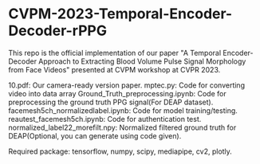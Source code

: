 # CVPM-2023-Temporal-Encoder-Decoder-rPPG

This repo is the official implementation of our paper "A Temporal Encoder-Decoder Approach to Extracting Blood Volume Pulse Signal Morphology from Face Videos" presented at CVPM workshop at CVPR 2023.

10.pdf: Our camera-ready version paper.
mptec.py: Code for converting video into data array
Ground_Truth_preprocessing.ipynb: Code for preprocessing the ground truth PPG signal(For DEAP dataset).
facemesh5ch_normalizedlabel.ipynb: Code for model training/testing.
reautest_facemesh5ch.ipynb: Code for authentication test.
normalized_label22_morefilt.npy: Normalized filtered ground truth for DEAP(Optional, you can generate using code given).

Required package: tensorflow, numpy, scipy, mediapipe, cv2, plotly.
